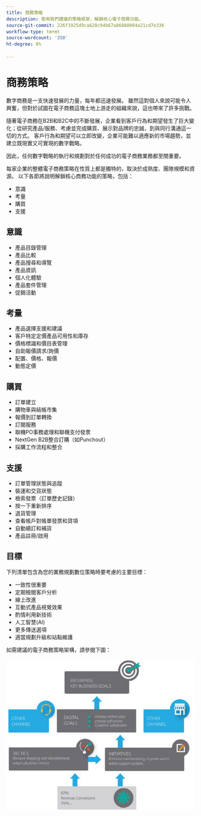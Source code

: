 ```yaml
---
title: 商務策略
description: 使用我們建議的策略框架，解鎖核心電子商務功能。
source-git-commit: 226f1925d9ca628c94b67a86888084a21cd7e336
workflow-type: tm+mt
source-wordcount: '350'
ht-degree: 0%

---
```



# 商務策略

數字商務是一支快速發展的力量，每年都迅速發展。 雖然這對個人來說可能令人興奮，但對於試圖在電子商務這塊土地上游走的組織來說，這也帶來了許多挑戰。

隨著電子商務在B2B和B2C中的不斷發展，企業看到客戶行為和期望發生了巨大變化；從研究產品/服務、考慮並完成購買、展示對品牌的忠誠，到與同行溝通這一切的方式。 客戶行為和期望可以立即改變，企業可能難以適應新的市場趨勢，並建立既現實又可實現的數字戰略。

因此，任何數字戰略的執行和規劃對於任何成功的電子商務業務都至關重要。

每家企業的整體電子商務策略在性質上都是獨特的，取決於成熟度、團隊規模和資源。 以下各節將說明解鎖核心商務功能的策略，包括：

- 意識
- 考量
- 購買
- 支援

## 意識

- 產品目錄管理
- 產品比較
- 產品搜尋和導覽
- 產品資訊
- 個人化體驗
- 產品套件管理
- 促銷活動

## 考量

- 產品選擇支援和建議
- 客戶特定定價產品可用性和庫存
- 價格標識和價目表管理
- 自助報價請求/詢價
- 配置、價格、報價
- 動態定價

## 購買

- 訂單建立
- 購物車與結帳市集
- 報價到訂單轉換
- 訂閱服務
- 聯機PO事務處理和聯機支付發票
- NextGen B2B整合訂購（如Punchout）
- 採購工作流程和整合

## 支援

- 訂單管理狀態與追蹤
- 裝運和交貨狀態
- 檢索發票（訂單歷史記錄）
- 按一下重新排序
- 退貨管理
- 查看帳戶對帳單發票和貸項
- 自動續訂和補貨
- 產品註冊/啟用

## 目標

下列清單包含為您的業務規劃數位策略時要考慮的主要目標：

- 一致性很重要
- 定期檢閱客戶分析
- 線上改進
- 互動式產品視覺效果
- 酌情利用新技術
- 人工智慧(AI)
- 更多傳送選項
- 適當規劃升級和站點維護

如需建議的電子商務策略架構，請參閱下圖：

![商務策略框架圖](../../assets/playbooks/commerce-strategy-framework.png)
